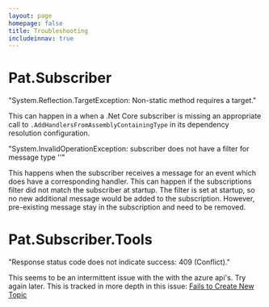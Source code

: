 ```yaml
---
layout: page
homepage: false
title: Troubleshooting
includeinnav: true
---
```


# Pat.Subscriber

"System.Reflection.TargetException: Non-static method requires a target."

This can happen in a when a .Net Core subscriber is missing an appropriate call to 
`.AddHandlersFromAssemblyContainingType` in its dependency resolution configuration.


"System.InvalidOperationException: subscriber <SubscriberName> does not have a filter for message type 
'<MessageType>'"

This happens when the subscriber receives a message for an event which does have a corresponding handler. This 
can happen if the subscriptions filter did not match the subscriber at startup. The filter is set at startup,
so no new additional message would be added to the subscription. However, pre-existing message stay in the 
subscription and need to be removed.

# Pat.Subscriber.Tools

"Response status code does not indicate success: 409 (Conflict)."

This seems to be an intermittent issue with the with the azure api's. Try again later. This is tracked in more
depth in this issue: [Fails to Create New Topic](https://github.com/purplebricks/Pat.Subscriber.Tools/issues/2)

